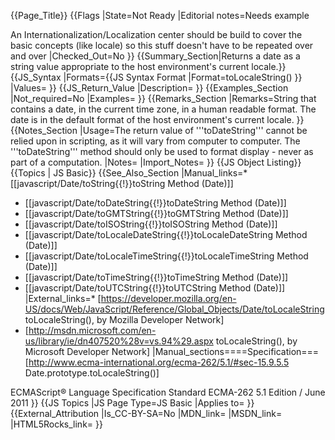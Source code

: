 {{Page_Title}}
{{Flags
|State=Not Ready
|Editorial notes=Needs example

An Internationalization/Localization center should be build to cover the basic concepts (like locale) so this stuff doesn't have to be repeated over and over
|Checked_Out=No
}}
{{Summary_Section|Returns a date as a string value appropriate to the host environment's current locale.}}
{{JS_Syntax
|Formats={{JS Syntax Format
|Format=toLocaleString()
}}
|Values=
}}
{{JS_Return_Value
|Description=
}}
{{Examples_Section
|Not_required=No
|Examples=
}}
{{Remarks_Section
|Remarks=String that contains a date, in the current time zone, in a human readable format. The date is in the default format of the host environment's current locale. 
}}
{{Notes_Section
|Usage=The return value of '''toDateString''' cannot be relied upon in scripting, as it will vary from computer to computer. The '''toDateString''' method should only be used to format display - never as part of a computation.
|Notes=
|Import_Notes=
}}
{{JS Object Listing}}
{{Topics | JS Basic}}
{{See_Also_Section
|Manual_links=* [[javascript/Date/toString{{!}}toString Method (Date)]]
* [[javascript/Date/toDateString{{!}}toDateString Method (Date)]]
* [[javascript/Date/toGMTString{{!}}toGMTString Method (Date)]]
* [[javascript/Date/toISOString{{!}}toISOString Method (Date)]]
* [[javascript/Date/toLocaleDateString{{!}}toLocaleDateString Method (Date)]]
* [[javascript/Date/toLocaleTimeString{{!}}toLocaleTimeString Method (Date)]]
* [[javascript/Date/toTimeString{{!}}toTimeString Method (Date)]]
* [[javascript/Date/toUTCString{{!}}toUTCString Method (Date)]]
|External_links=* [https://developer.mozilla.org/en-US/docs/Web/JavaScript/Reference/Global_Objects/Date/toLocaleString toLocaleString(), by Mozilla Developer Network]
* [http://msdn.microsoft.com/en-us/library/ie/dn407520%28v=vs.94%29.aspx toLocaleString(), by Microsoft Developer Network]
|Manual_sections====Specification===
[http://www.ecma-international.org/ecma-262/5.1/#sec-15.9.5.5 Date.prototype.toLocaleString()]

ECMAScript® Language Specification
Standard ECMA-262
5.1 Edition / June 2011
}}
{{JS Topics
|JS Page Type=JS Basic
|Applies to=
}}
{{External_Attribution
|Is_CC-BY-SA=No
|MDN_link=
|MSDN_link=
|HTML5Rocks_link=
}}